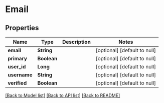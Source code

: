 # Email
## Properties

| Name | Type | Description | Notes |
|------------ | ------------- | ------------- | -------------|
| **email** | **String** |  | [optional] [default to null] |
| **primary** | **Boolean** |  | [optional] [default to null] |
| **user\_id** | **Long** |  | [optional] [default to null] |
| **username** | **String** |  | [optional] [default to null] |
| **verified** | **Boolean** |  | [optional] [default to null] |

[[Back to Model list]](../README.md#documentation-for-models) [[Back to API list]](../README.md#documentation-for-api-endpoints) [[Back to README]](../README.md)

